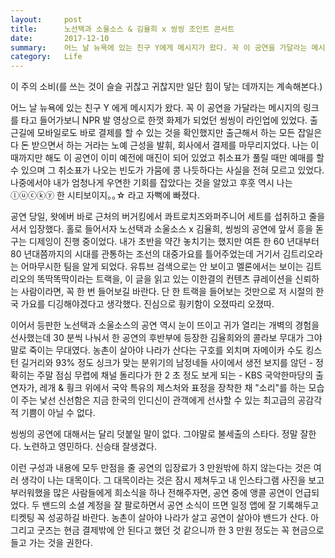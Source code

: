 ```yaml
---
layout:     post
title:      노선택과 소울소스 & 김율희 x 씽씽 조인트 콘서트
date:       2017-12-10
summary:    어느 날 뉴욕에 있는 친구 Y에게 메시지가 왔다. 꼭 이 공연을 가달라는 메시지의 링크를 타고 들어가보니 NPR발 영상으로 한껏 화제가 되었던 씽씽이 라인업에 있었다. 출근길에 모바일로도 바로 결제를 할 수 있는 것을 확인했지만 출근해서 하는 모든 잡일은 다 돈 받으면서 하는 거라는 노예 근성을 발휘, 회사에서 결제를 마무리지었다. 나는 이 때까지만 해도 이 공연이 이미 예전에 매진이 되어 있었고 취소표가 풀릴 때만 예매를 할 수 있으며 그 취소표가 나오는 빈도가 가뭄에 콩 나듯하다는 사실을 전혀 모르고 있었다. 나중에서야 내가 엄청나게 우연한 기회를 잡았다는 것을 알았고 후훗 역시 나는 ⓛⓤⓒⓚⓨ한 시티보이지｡｡☆라고 자뻑에 빠졌다.
category:   Life
---
```


이 주의 소비(를 쓰는 것이 슬슬 귀찮고 귀찮지만 일단 힘이 닿는 데까지는 계속해본다.)

어느 날 뉴욕에 있는 친구 Y 에게 메시지가 왔다. 꼭 이 공연을 가달라는 메시지의 링크를 타고 들어가보니 NPR 발 영상으로 한껏 화제가 되었던 씽씽이 라인업에 있었다. 출근길에 모바일로도 바로 결제를 할 수 있는 것을 확인했지만 출근해서 하는 모든 잡일은 다 돈 받으면서 하는 거라는 노예 근성을 발휘, 회사에서 결제를 마무리지었다. 나는 이 때까지만 해도 이 공연이 이미 예전에 매진이 되어 있었고 취소표가 풀릴 때만 예매를 할 수 있으며 그 취소표가 나오는 빈도가 가뭄에 콩 나듯하다는 사실을 전혀 모르고 있었다. 나중에서야 내가 엄청나게 우연한 기회를 잡았다는 것을 알았고 후훗 역시 나는 ⓛⓤⓒⓚⓨ 한 시티보이지｡｡☆ 라고 자뻑에 빠졌다.

공연 당일, 왓에버 바로 근처의 버거킹에서 콰트로치즈와퍼주니어 세트를 섭취하고 줄을 서서 입장했다. 홀로 들어서자 노선택과 소울소스 x 김율희, 씽씽의 공연에 앞서 흥을 돋구는 디제잉이 진행 중이었다. 내가 초반을 약간 놓치기는 했지만 여튼 한 60 년대부터 80 년대쯤까지의 시대를 관통하는 조선의 대중가요를 틀어주었는데 거기서 김트리오라는 어마무시한 팀을 알게 되었다. 유튜브 검색으로는 안 보이고 멜론에서는 보이는 김트리오의 똑딱똑딱이라는 트랙을, 이 글을 읽고 있는 이한결의 컨텐츠 큐레이션을 신뢰하는 사람이라면, 꼭 한 번 들어보길 바란다. 단 한 트랙을 들어보는 것만으로 저 시절의 한국 가요를 디깅해야겠다고 생각했다. 진심으로 훵키함이 오졌따리 오졌따.

이어서 등판한 노선택과 소울소스의 공연 역시 눈이 뜨이고 귀가 열리는 개벽의 경험을 선사했는데 30 분씩 나눠서 한 공연의 후반부에 등장한 김율희와의 콜라보 무대가 그야말로 죽이는 무대였다. 농촌이 살아야 나라가 산다는 구호를 외치며 자메이카 수도 킹스턴 길거리와 93% 정도 싱크가 맞는 분위기의 남정네들 사이에서 생전 보지를 않던 - 정확히는 주말 점심 무렵에 채널 돌리다가 한 2 초 정도 보게 되는 - KBS 국악한마당의 출연자가, 레개 & 훵크 위에서 국악 특유의 제스처와 표정을 장착한 채 "소리"를 하는 모습이 주는 낯선 신선함은 지금 한국의 인디신이 관객에게 선사할 수 있는 최고급의 공감각적 기쁨이 아닐 수 없다.

씽씽의 공연에 대해서는 달리 덧붙일 말이 없다. 그야말로 불세출의 스타다. 정말 잘한다. 노련하고 영민하다. 신승태 잘생겼다.

이런 구성과 내용에 모두 만점을 줄 공연의 입장료가 3 만원밖에 하지 않는다는 것은 여러 생각이 나는 대목이다. 그 대목이라는 것은 잠시 제쳐두고 내 인스타그램 사진을 보고 부러워했을 많은 사람들에게 희소식을 하나 전해주자면, 공연 중에 앵콜 공연이 언급되었다. 두 밴드의 소셜 계정을 잘 팔로하면서 공연 소식이 뜨면 일정 앱에 잘 기록해두고 티켓팅 꼭 성공하길 바란다. 농촌이 살아야 나라가 살고 공연이 살아야 밴드가 산다. 아 그리고 굿즈는 현금 결제밖에 안 된다고 했던 것 같으니까 한 3 만원 정도는 꼭 현금으로 들고 가는 것을 권한다.
